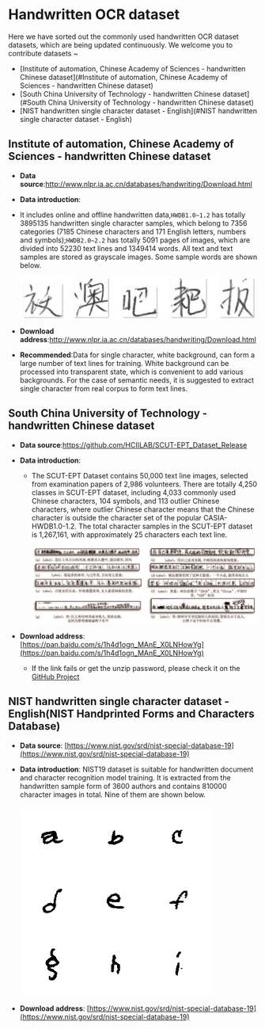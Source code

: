 # Handwritten OCR dataset
Here we have sorted out the commonly used handwritten OCR dataset datasets, which are being updated continuously. We welcome you to contribute datasets ~
- [Institute of automation, Chinese Academy of Sciences - handwritten Chinese dataset](#Institute of automation, Chinese Academy of Sciences - handwritten Chinese dataset)
- [South China University of Technology - handwritten Chinese dataset](#South China University of Technology - handwritten Chinese dataset)
- [NIST handwritten single character dataset - English](#NIST handwritten single character dataset - English)

<a name="Institute of automation, Chinese Academy of Sciences - handwritten Chinese dataset"></a>

## Institute of automation, Chinese Academy of Sciences - handwritten Chinese dataset
- **Data source**:http://www.nlpr.ia.ac.cn/databases/handwriting/Download.html

- **Data introduction**:
    
* It includes online and offline handwritten data,`HWDB1.0~1.2` has totally 3895135 handwritten single character samples, which belong to 7356 categories (7185 Chinese characters and 171 English letters, numbers and symbols);`HWDB2.0~2.2` has totally 5091 pages of images, which are divided into 52230 text lines and 1349414 words. All text and text samples are stored as grayscale images. Some sample words are shown below.
    
    ![](../datasets/CASIA_0.jpg)
    
- **Download address**:http://www.nlpr.ia.ac.cn/databases/handwriting/Download.html

-  **Recommended**:Data for single character, white background, can form a large number of text lines for training. White background can be processed into transparent state, which is convenient to add various backgrounds. For the case of semantic needs, it is suggested to extract single character from real corpus to form text lines.

<a name="South China University of Technology - handwritten Chinese dataset"></a>

## South China University of Technology - handwritten Chinese dataset

- **Data source**:https://github.com/HCIILAB/SCUT-EPT_Dataset_Release

- **Data introduction**:

  * The SCUT-EPT Dataset contains 50,000 text line images, selected from examination papers of 2,986 volunteers.  There are totally 4,250 classes in SCUT-EPT dataset, including 4,033 commonly used Chinese characters, 104 symbols, and 113 outlier Chinese characters, where outlier Chinese character means that the Chinese character is outside the character set of the popular CASIA-HWDB1.0-1.2. The total character samples in the SCUT-EPT dataset is 1,267,161, with approximately 25 characters each text line.

    ![](../datasets/SCUT_0.jpg)

- **Download address**: [https://pan.baidu.com/s/1h4d1ogn_MAnE_X0LNHowYg](https://pan.baidu.com/s/1h4d1ogn_MAnE_X0LNHowYg)
  * If the link fails or get the unzip password, please check it on the [GitHub Project](https://github.com/HCIILAB/SCUT-EPT_Dataset_Release)

<a name="NIST handwritten single character dataset - English"></a>

## NIST handwritten single character dataset - English(NIST Handprinted Forms and Characters Database)

- **Data source**: [https://www.nist.gov/srd/nist-special-database-19](https://www.nist.gov/srd/nist-special-database-19)

- **Data introduction**: NIST19 dataset is suitable for handwritten document and character recognition model training. It is extracted from the handwritten sample form of 3600 authors and contains 810000 character images in total. Nine of them are shown below.

    ![](../datasets/nist_demo.png)


- **Download address**: [https://www.nist.gov/srd/nist-special-database-19](https://www.nist.gov/srd/nist-special-database-19)
